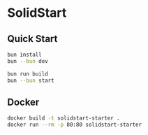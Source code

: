 # SolidStart

## Quick Start

```bash
bun install
bun --bun dev
```

```bash
bun run build
bun --bun start
```

## Docker

```bash
docker build -t solidstart-starter .
docker run --rm -p 80:80 solidstart-starter
```
